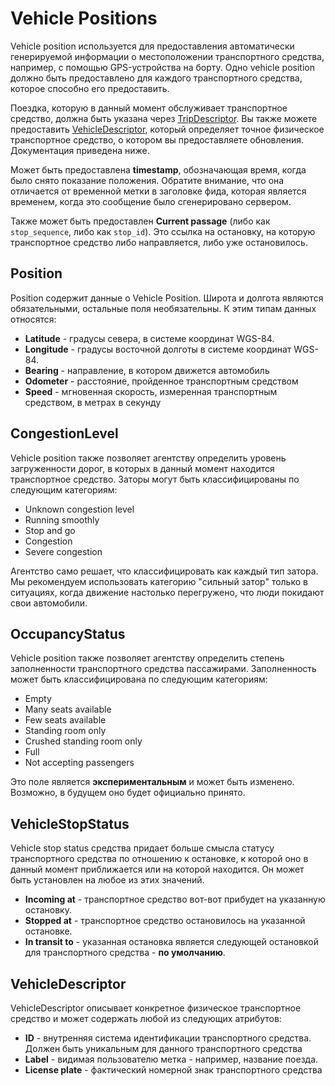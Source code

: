 # Vehicle Positions

Vehicle position используется для предоставления автоматически генерируемой информации о местоположении транспортного средства, например, с помощью GPS-устройства на борту. Одно vehicle position должно быть предоставлено для каждого транспортного средства, которое способно его предоставить.

Поездка, которую в данный момент обслуживает транспортное средство, должна быть указана через [TripDescriptor](../reference.md#message-tripdescriptor). Вы также можете предоставить [VehicleDescriptor](../reference.md#message-vehicledescriptor), который определяет точное физическое транспортное средство, о котором вы предоставляете обновления. Документация приведена ниже.

Может быть предоставлена **timestamp**, обозначающая время, когда было снято показание положения. Обратите внимание, что она отличается от временной метки в заголовке фида, которая является временем, когда это сообщение было сгенерировано сервером.

Также может быть предоставлен **Current passage** (либо как `stop_sequence`, либо как `stop_id`). Это ссылка на остановку, на которую транспортное средство либо направляется, либо уже остановилось.

## Position

Position содержит данные о Vehicle Position. Широта и долгота являются обязательными, остальные поля необязательны. К этим типам данных относятся:

*   **Latitude** - градусы севера, в системе координат WGS-84.
*   **Longitude** - градусы восточной долготы в системе координат WGS-84.
*   **Bearing** - направление, в котором движется автомобиль
*   **Odometer** - расстояние, пройденное транспортным средством
*   **Speed** - мгновенная скорость, измеренная транспортным средством, в метрах в секунду

## CongestionLevel

Vehicle position также позволяет агентству определить уровень загруженности дорог, в которых в данный момент находится транспортное средство. Заторы могут быть классифицированы по следующим категориям:

*   Unknown congestion level
*   Running smoothly
*   Stop and go
*   Congestion
*   Severe congestion

Агентство само решает, что классифицировать как каждый тип затора. Мы рекомендуем использовать категорию "сильный затор" только в ситуациях, когда движение настолько перегружено, что люди покидают свои автомобили.

## OccupancyStatus

Vehicle position также позволяет агентству определить степень заполненности транспортного средства пассажирами. Заполненность может быть классифицирована по следующим категориям:

*   Empty
*   Many seats available
*   Few seats available
*   Standing room only
*   Crushed standing room only
*   Full
*   Not accepting passengers

Это поле является **экспериментальным** и может быть изменено. Возможно, в будущем оно будет официально принято.

## VehicleStopStatus

Vehicle stop status средства придает больше смысла статусу транспортного средства по отношению к остановке, к которой оно в данный момент приближается или на которой находится. Он может быть установлен на любое из этих значений.

*   **Incoming at** - транспортное средство вот-вот прибудет на указанную остановку.
*   **Stopped at** - транспортное средство остановилось на указанной остановке.
*   **In transit to** - указанная остановка является следующей остановкой для транспортного средства - **по умолчанию**.

## VehicleDescriptor

VehicleDescriptor описывает конкретное физическое транспортное средство и может содержать любой из следующих атрибутов:

*   **ID** - внутренняя система идентификации транспортного средства. Должен быть уникальным для данного транспортного средства
*   **Label** - видимая пользователю метка - например, название поезда.
*   **License plate** - фактический номерной знак транспортного средства
